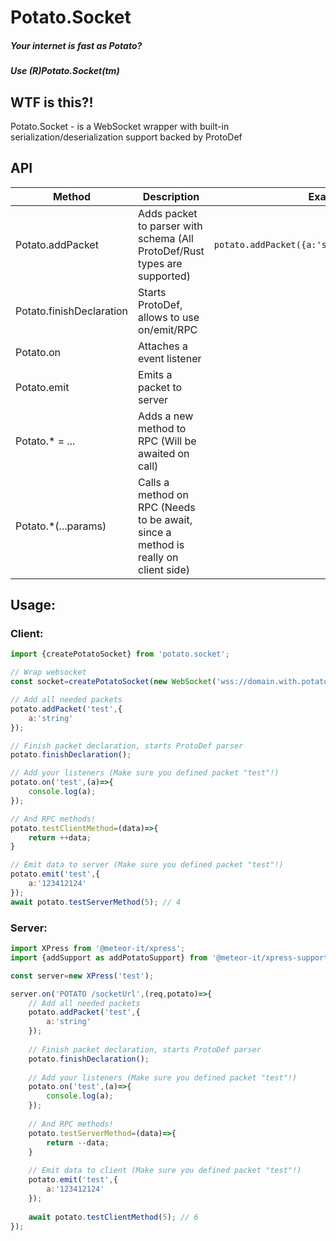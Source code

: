 # Potato.Socket
##### Your internet is fast as Potato? 
##### Use (R)Potato.Socket(tm)
## WTF is this?!
Potato.Socket - is a WebSocket wrapper with built-in serialization/deserialization support backed by ProtoDef

## API
|Method|Description|Example|
|-|-|-|
| Potato.addPacket | Adds packet to parser with schema (All ProtoDef/Rust types are supported) | `potato.addPacket({a:'string',b:'u8',c:'i64'})` |
| Potato.finishDeclaration | Starts ProtoDef, allows to use on/emit/RPC | |
| Potato.on | Attaches a event listener | |
| Potato.emit | Emits a packet to server | |
| Potato.* = ...| Adds a new method to RPC (Will be awaited on call) | |
| Potato.*(...params) | Calls a method on RPC (Needs to be await, since a method is really on client side) ||

## Usage:
### Client:
```js
import {createPotatoSocket} from 'potato.socket';

// Wrap websocket
const socket=createPotatoSocket(new WebSocket('wss://domain.with.potato/socketUrl'));

// Add all needed packets
potato.addPacket('test',{
    a:'string'     
});

// Finish packet declaration, starts ProtoDef parser
potato.finishDeclaration();

// Add your listeners (Make sure you defined packet "test"!)
potato.on('test',(a)=>{
    console.log(a);
});

// And RPC methods!
potato.testClientMethod=(data)=>{
    return ++data;
}

// Emit data to server (Make sure you defined packet "test"!)
potato.emit('test',{
    a:'123412124'
});
await potato.testServerMethod(5); // 4
```
### Server:
```js
import XPress from '@meteor-it/xpress';
import {addSupport as addPotatoSupport} from '@meteor-it/xpress-support-potato';

const server=new XPress('test');

server.on('POTATO /socketUrl',(req,potato)=>{
    // Add all needed packets
    potato.addPacket('test',{
        a:'string'     
    });
    
    // Finish packet declaration, starts ProtoDef parser
    potato.finishDeclaration();
    
    // Add your listeners (Make sure you defined packet "test"!)
    potato.on('test',(a)=>{
        console.log(a);
    });
    
    // And RPC methods!
    potato.testServerMethod=(data)=>{
        return --data;
    }
    
    // Emit data to client (Make sure you defined packet "test"!)
    potato.emit('test',{
        a:'123412124'
    });
    
    await potato.testClientMethod(5); // 6
});
```